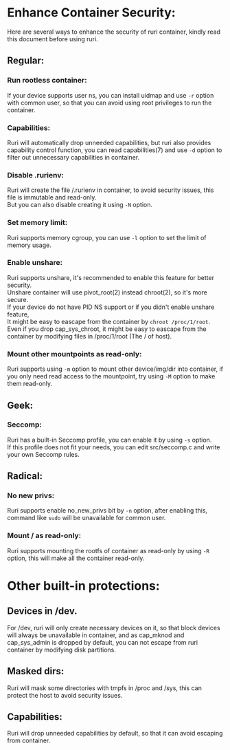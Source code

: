 # Enhance Container Security:
Here are several ways to enhance the security of ruri container, kindly read this document before using ruri.      
## Regular:
### Run rootless container:
If your device supports user ns, you can install uidmap and use `-r` option with common user, so that you can avoid using root privileges to run the container.      
### Capabilities:
Ruri will automatically drop unneeded capabilities, but ruri also provides capability control function, you can read capabilities(7) and use `-d` option to filter out unnecessary capabilities in container.      
### Disable .rurienv:
Ruri will create the file /.rurienv in container, to avoid security issues, this file is immutable and read-only.      
But you can also disable creating it using `-N` option.      
### Set memory limit:
Ruri supports memory cgroup, you can use `-l` option to set the limit of memory usage.      
### Enable unshare:
Ruri supports unshare, it's recommended to enable this feature for better security.      
Unshare container will use pivot_root(2) instead chroot(2), so it's more secure.      
If your device do not have PID NS support or if you didn't enable unshare feature,      
It might be easy to eascape from the container by `chroot /proc/1/root`.      
Even if you drop cap_sys_chroot, it might be easy to eascape from the container by modifying files in /proc/1/root (The / of host).       
### Mount other mountpoints as read-only:
Ruri supports using `-m` option to mount other device/img/dir into container, if you only need read access to the mountpoint, try using `-M` option to make them read-only.      
## Geek:
### Seccomp:
Ruri has a built-in Seccomp profile, you can enable it by using `-s` option.      
If this profile does not fit your needs, you can edit src/seccomp.c and write your own Seccomp rules.      
## Radical:
### No new privs:
Ruri supports enable no_new_privs bit by `-n` option, after enabling this, command like `sudo` will be unavailable for common user.      
### Mount / as read-only:
Ruri supports mounting the rootfs of container as read-only by using `-R` option, this will make all the container read-only.      
# Other built-in protections:
## Devices in /dev.
For /dev, ruri will only create necessary devices on it,  so that block devices will always be unavailable in container, and as cap_mknod and cap_sys_admin is dropped by default, you can not escape from ruri container by modifying disk partitions.      
## Masked dirs:
Ruri will mask some directories with tmpfs in /proc and /sys, this can protect the host to avoid security issues.      
## Capabilities: 
Ruri will drop unneeded capabilities by default, so that it can avoid escaping from container.      